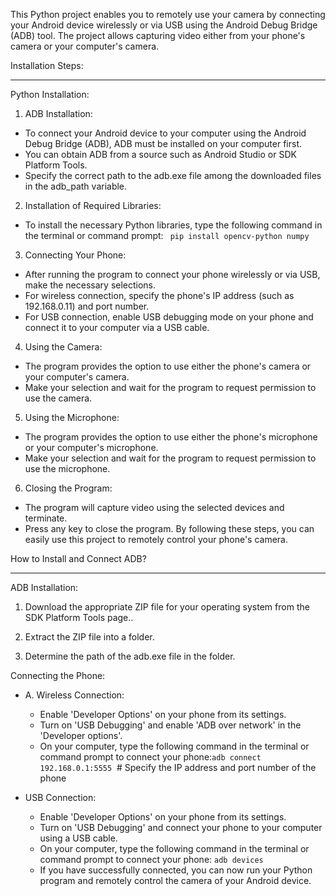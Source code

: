 This Python project enables you to remotely use your camera by connecting your Android device wirelessly or via USB using the Android Debug Bridge (ADB) tool. The project allows capturing video either from your phone's camera or your computer's camera.


  

Installation Steps:

----

  

Python Installation:

1. ADB Installation:
- To connect your Android device to your computer using the Android Debug Bridge (ADB), ADB must be installed on your computer first.
- You can obtain ADB from a source such as Android Studio or SDK Platform Tools.
- Specify the correct path to the adb.exe file among the downloaded files in the adb_path variable.


2. Installation of Required Libraries:
- To install the necessary Python libraries, type the following command in the terminal or command prompt: ``` pip install opencv-python numpy```

3. Connecting Your Phone:
- After running the program to connect your phone wirelessly or via USB, make the necessary selections.
- For wireless connection, specify the phone's IP address (such as 192.168.0.11) and port number.
- For USB connection, enable USB debugging mode on your phone and connect it to your computer via a USB cable.

4. Using the Camera:
- The program provides the option to use either the phone's camera or your computer's camera.
- Make your selection and wait for the program to request permission to use the camera.

5. Using the Microphone:
- The program provides the option to use either the phone's microphone or your computer's microphone.
- Make your selection and wait for the program to request permission to use the microphone.

6. Closing the Program:
- The program will capture video using the selected devices and terminate.
- Press any key to close the program.
By following these steps, you can easily use this project to remotely control your phone's camera.

  
  
  

How to Install and Connect ADB?

----

  

ADB Installation:


  

1. Download the appropriate ZIP file for your operating system from the SDK Platform Tools page..

2. Extract the ZIP file into a folder.

3. Determine the path of the adb.exe file in the folder.

Connecting the Phone:
- A. Wireless Connection:
	- Enable 'Developer Options' on your phone from its settings.
	- Turn on 'USB Debugging' and enable 'ADB over network' in the 'Developer options'.
	- On your computer, type the following command in the terminal or command prompt to connect your phone:```adb connect 192.168.0.1:5555```  # Specify the IP address and port number of the phone

  

 - USB Connection:
	- Enable 'Developer Options' on your phone from its settings.
	- Turn on 'USB Debugging' and connect your phone to your computer using a USB cable.
	- On your computer, type the following command in the terminal or command prompt to connect your phone: ```adb devices```
	- If you have successfully connected, you can now run your Python program and remotely control the camera of your Android device.
